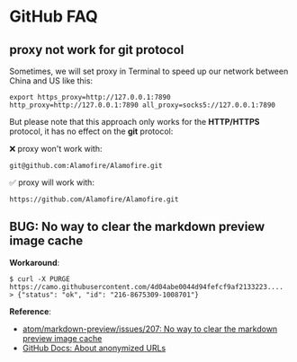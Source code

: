 # GitHub FAQ

## proxy not work for git protocol

Sometimes, we will set proxy in Terminal to speed up our network between China and US like this:

```console
export https_proxy=http://127.0.0.1:7890 http_proxy=http://127.0.0.1:7890 all_proxy=socks5://127.0.0.1:7890
```

But please note that this approach only works for the **HTTP/HTTPS** protocol, it has no effect on the **git** protocol:

❌ proxy won't work with:

```plaintext
git@github.com:Alamofire/Alamofire.git
```

✅ proxy will work with:

```plaintext
https://github.com/Alamofire/Alamofire.git 
```

## BUG: No way to clear the markdown preview image cache

**Workaround**:

```console
$ curl -X PURGE https://camo.githubusercontent.com/4d04abe0044d94fefcf9af2133223....
> {"status": "ok", "id": "216-8675309-1008701"}
```

**Reference**:

- [atom/markdown-preview/issues/207: No way to clear the markdown preview image cache](https://github.com/atom/markdown-preview/issues/207#issuecomment-261716706)
- [GitHub Docs: About anonymized URLs](https://docs.github.com/en/authentication/keeping-your-account-and-data-secure/about-anonymized-urls)
